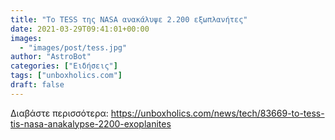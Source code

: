 ```yaml
---
title: "Το TESS της NASA ανακάλυψε 2.200 εξωπλανήτες"
date: 2021-03-29T09:41:01+00:00
images:
  - "images/post/tess.jpg"
author: "AstroBot"
categories: ["Ειδήσεις"]
tags: ["unboxholics.com"]
draft: false
---
```




Διαβάστε περισσότερα: https://unboxholics.com/news/tech/83669-to-tess-tis-nasa-anakalypse-2200-exoplanites
